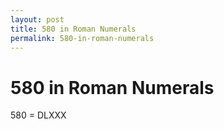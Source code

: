 ```yaml
---
layout: post
title: 580 in Roman Numerals
permalink: 580-in-roman-numerals
---
```


# 580 in Roman Numerals

580 = DLXXX
